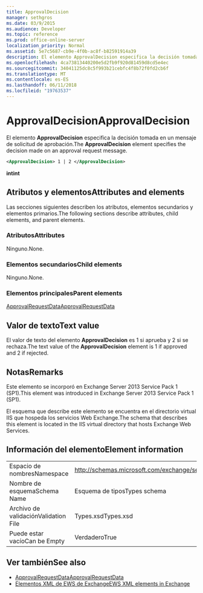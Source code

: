 ```yaml
---
title: ApprovalDecision
manager: sethgros
ms.date: 03/9/2015
ms.audience: Developer
ms.topic: reference
ms.prod: office-online-server
localization_priority: Normal
ms.assetid: 5e7c5687-cb9e-4f0b-ac8f-b82591914a39
description: El elemento ApprovalDecision especifica la decisión tomada en un mensaje de solicitud de aprobación.
ms.openlocfilehash: 4ca73813440200e5d2fb9f920d81459d8cd5e4ec
ms.sourcegitcommit: 34041125dc8c5f993b21cebfc4f8b72f0fd2cb6f
ms.translationtype: MT
ms.contentlocale: es-ES
ms.lasthandoff: 06/11/2018
ms.locfileid: "19763537"
---
```

# <a name="approvaldecision"></a><span data-ttu-id="b5500-103">ApprovalDecision</span><span class="sxs-lookup"><span data-stu-id="b5500-103">ApprovalDecision</span></span>

<span data-ttu-id="b5500-104">El elemento **ApprovalDecision** especifica la decisión tomada en un mensaje de solicitud de aprobación.</span><span class="sxs-lookup"><span data-stu-id="b5500-104">The **ApprovalDecision** element specifies the decision made on an approval request message.</span></span> 
  
```XML
<ApprovalDecision> 1 | 2 </ApprovalDecision>
```

 <span data-ttu-id="b5500-105">**int**</span><span class="sxs-lookup"><span data-stu-id="b5500-105">**int**</span></span>
## <a name="attributes-and-elements"></a><span data-ttu-id="b5500-106">Atributos y elementos</span><span class="sxs-lookup"><span data-stu-id="b5500-106">Attributes and elements</span></span>

<span data-ttu-id="b5500-107">Las secciones siguientes describen los atributos, elementos secundarios y elementos primarios.</span><span class="sxs-lookup"><span data-stu-id="b5500-107">The following sections describe attributes, child elements, and parent elements.</span></span>
  
### <a name="attributes"></a><span data-ttu-id="b5500-108">Atributos</span><span class="sxs-lookup"><span data-stu-id="b5500-108">Attributes</span></span>

<span data-ttu-id="b5500-109">Ninguno.</span><span class="sxs-lookup"><span data-stu-id="b5500-109">None.</span></span>
  
### <a name="child-elements"></a><span data-ttu-id="b5500-110">Elementos secundarios</span><span class="sxs-lookup"><span data-stu-id="b5500-110">Child elements</span></span>

<span data-ttu-id="b5500-111">Ninguno.</span><span class="sxs-lookup"><span data-stu-id="b5500-111">None.</span></span>
  
### <a name="parent-elements"></a><span data-ttu-id="b5500-112">Elementos principales</span><span class="sxs-lookup"><span data-stu-id="b5500-112">Parent elements</span></span>

[<span data-ttu-id="b5500-113">ApprovalRequestData</span><span class="sxs-lookup"><span data-stu-id="b5500-113">ApprovalRequestData</span></span>](approvalrequestdata.md)
  
## <a name="text-value"></a><span data-ttu-id="b5500-114">Valor de texto</span><span class="sxs-lookup"><span data-stu-id="b5500-114">Text value</span></span>

<span data-ttu-id="b5500-115">El valor de texto del elemento **ApprovalDecision** es 1 si aprueba y 2 si se rechaza.</span><span class="sxs-lookup"><span data-stu-id="b5500-115">The text value of the **ApprovalDecision** element is 1 if approved and 2 if rejected.</span></span> 
  
## <a name="remarks"></a><span data-ttu-id="b5500-116">Notas</span><span class="sxs-lookup"><span data-stu-id="b5500-116">Remarks</span></span>

<span data-ttu-id="b5500-117">Este elemento se incorporó en Exchange Server 2013 Service Pack 1 (SP1).</span><span class="sxs-lookup"><span data-stu-id="b5500-117">This element was introduced in Exchange Server 2013 Service Pack 1 (SP1).</span></span>
  
<span data-ttu-id="b5500-118">El esquema que describe este elemento se encuentra en el directorio virtual IIS que hospeda los servicios Web Exchange.</span><span class="sxs-lookup"><span data-stu-id="b5500-118">The schema that describes this element is located in the IIS virtual directory that hosts Exchange Web Services.</span></span>
  
## <a name="element-information"></a><span data-ttu-id="b5500-119">Información del elemento</span><span class="sxs-lookup"><span data-stu-id="b5500-119">Element information</span></span>

|||
|:-----|:-----|
|<span data-ttu-id="b5500-120">Espacio de nombres</span><span class="sxs-lookup"><span data-stu-id="b5500-120">Namespace</span></span>  <br/> |http://schemas.microsoft.com/exchange/services/2006/types  <br/> |
|<span data-ttu-id="b5500-121">Nombre de esquema</span><span class="sxs-lookup"><span data-stu-id="b5500-121">Schema Name</span></span>  <br/> |<span data-ttu-id="b5500-122">Esquema de tipos</span><span class="sxs-lookup"><span data-stu-id="b5500-122">Types schema</span></span>  <br/> |
|<span data-ttu-id="b5500-123">Archivo de validación</span><span class="sxs-lookup"><span data-stu-id="b5500-123">Validation File</span></span>  <br/> |<span data-ttu-id="b5500-124">Types.xsd</span><span class="sxs-lookup"><span data-stu-id="b5500-124">Types.xsd</span></span>  <br/> |
|<span data-ttu-id="b5500-125">Puede estar vacío</span><span class="sxs-lookup"><span data-stu-id="b5500-125">Can be Empty</span></span>  <br/> |<span data-ttu-id="b5500-126">Verdadero</span><span class="sxs-lookup"><span data-stu-id="b5500-126">True</span></span>  <br/> |
   
## <a name="see-also"></a><span data-ttu-id="b5500-127">Ver también</span><span class="sxs-lookup"><span data-stu-id="b5500-127">See also</span></span>

- [<span data-ttu-id="b5500-128">ApprovalRequestData</span><span class="sxs-lookup"><span data-stu-id="b5500-128">ApprovalRequestData</span></span>](approvalrequestdata.md)
- [<span data-ttu-id="b5500-129">Elementos XML de EWS de Exchange</span><span class="sxs-lookup"><span data-stu-id="b5500-129">EWS XML elements in Exchange</span></span>](ews-xml-elements-in-exchange.md)

